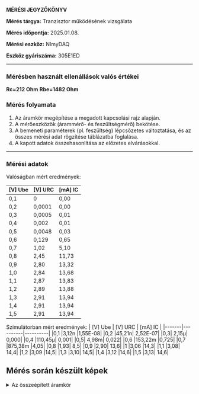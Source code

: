 **MÉRÉSI JEGYZŐKÖNYV**

**Mérés tárgya:** Tranzisztor működésének vizsgálata


**Mérés időpontja:** 2025.01.08.

**Mérési eszköz:** NImyDAQ

**Eszköz gyáriszáma:** 305E1ED

---
### **Mérésben használt ellenállások valós értékei**

**Rc=212 Ohm**
**Rbe=1482 Ohm**

### **Mérés folyamata**

1. Az áramkör megépítése a megadott kapcsolási rajz alapján.
2. A mérőeszközök (árammérő- és feszültségmérő)  bekötése.
3. A bemeneti paraméterek (pl. feszültség) lépcsőzetes változtatása, és az összes mérési adat rögzítése táblázatba foglalása.
4. A kapott adatok összehasonlítása az előzetes elvárásokkal.

---

### **Mérési adatok**

Valóságban mért eredmények:

| [V] Ube | [V] URC | [mA] IC |
|-------|----------|----------|
|0,1  |0   |  0,00|
|0,2  |0,0001| 0,00|
|0,3  |0,0005 |0,01|
|0,4  | 0,002 |  0,01|
|0,5 | 0,0048| 0,03|
|0,6  |0,129|  0,65|
|0,7  |1,02   | 5,10|
|0,8  |2,45   | 11,73|
|0,9  |2,80  |  13,32|
|1,0  |2,84  |  13,68|
|1,1  |2,87 |   13,83|
|1,2  |2,89 |   13,88|
|1,3  |2,91  |  13,94|
|1,4  |2,91  |  13,94|
|1,5 | 2,91  |  13,94|





Szimulátorban mért eredmények:
| [V] Ube | [V] URC | [mA] IC |
|-------|----------|----------|
|0,1	|3,12n	|1,55E-08|
|0,2	|45,21n|	2,52E-07|
|0,3|	2,15µ|	0,000|
|0,4	|110,45µ|	0,001|
|0,5|	4,98m|	0,022|
|0,6	|153,22m	|0,725|
|0,7	|875,38m	|4,05|
|0,8	|1,93|	8,5|
|0,9	|2,90|	13,6|
|1	|3,06	|14,3|
|1,1	|3,08|	14,4|
|1,2	|3,09	|14,5|
|1,3	|3,10|	14,5|
|1,4	|3,12	|14,6|
|1,5	|3,13|	14,6|



## **Mérés során készült képek**
 <details>
            <summary>Az összeépített áramkör</summary>
             <img src="https://github.com/hodosb/osszesmeres/blob/main/tranzisztor/IMG_3688%20(1).png"
          </details>
          <details>
            <summary>Az összeépített áramkör Falstadban</summary>
             <img src="https://github.com/hodosb/osszesmeres/blob/main/tranzisztor/falstadt.PNG"
          </details>
         <details>
            <summary> Real Grafikon</summary>
            <img src="https://github.com/hodosb/osszesmeres/blob/main/tranzisztor/igazi.PNG">
          </details>
          <details>
            <summary>Szimulátor Grafikon</summary>
            <img src="https://github.com/hodosb/osszesmeres/blob/main/tranzisztor/sim.PNG">
</details>

---

##**Mérőcsoport neve:** MCbukok

**Mérőcsoport tagja:**
Hódos Balázs

**Kelt 2025.01.08**
